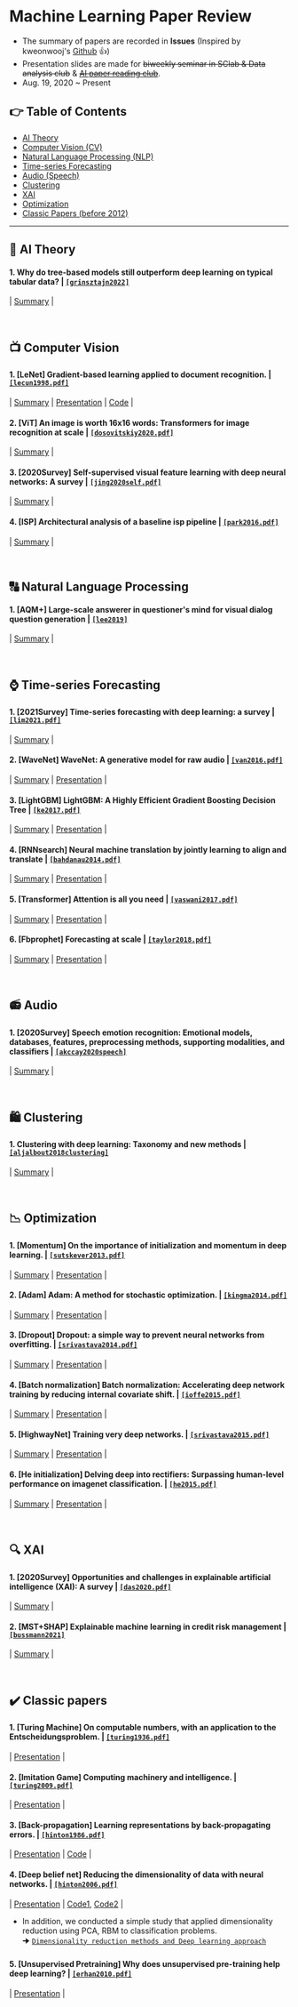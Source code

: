 # Machine Learning Paper Review
- The summary of papers are recorded in **Issues** (Inspired by kweonwooj's [Github](https://github.com/kweonwooj/papers/issues) :thumbsup:)
- Presentation slides are made for ~~biweekly seminar in SClab & Data analysis club~~ & [~~AI paper reading club~~](https://dirt-energy-845.notion.site/AI-8cf628b189774b4b9e05efaf84b20033).
- Aug. 19, 2020 ~ Present


## 👉 Table of Contents
- [AI Theory](#-ai-theory)
- [Computer Vision (CV)](#tv-computer-vision)
- [Natural Language Processing (NLP)](#-natural-language-processing)
- [Time-series Forecasting](#watch-Time-series-Forecasting)
- [Audio (Speech)](#radio-Audio)
- [Clustering](#shopping-Clustering)
- [XAI](#mag-XAI)
- [Optimization](#chart_with_downwards_trend-optimization)
- [Classic Papers (before 2012)](#heavy_check_mark-classic-papers)

-----------------------
## 📔 AI Theory
#### 1. Why do tree-based models still outperform deep learning on typical tabular data? | [`[grinsztajn2022]`](https://proceedings.neurips.cc/paper_files/paper/2022/file/0378c7692da36807bdec87ab043cdadc-Paper-Datasets_and_Benchmarks.pdf)    
| [Summary](https://github.com/standing-o/Machine_Learning_Paper_Review/issues/19) | 


<a href='#table-of-contents'></a>
<br/>

## :tv: Computer Vision
#### 1. [LeNet] Gradient-based learning applied to document recognition. | [`[lecun1998.pdf]`](https://ieeexplore.ieee.org/stamp/stamp.jsp?arnumber=726791&casa_token=ElGW6XRIra8AAAAA:UDZPHfQO58TTOxZo5Kw-gSpmwo9t7DWe4u197dJuKNUwJ-ZI1TomItrS-7PL0eqnnNXKalMY_Q)
| [Summary](https://github.com/OH-Seoyoung/Machine-learning_Paper_review/issues/7) | [Presentation](https://github.com/OH-Seoyoung/Machine-learning_Paper_review/blob/master/Computer_vision/1_Lenet/20201201_Lenet.pdf) | [Code](https://github.com/OH-Seoyoung/Machine-learning_Paper_review/blob/master/Computer_vision/1_Lenet/Simple_implementation_of_CNN.ipynb) |

#### 2. [ViT] An image is worth 16x16 words: Transformers for image recognition at scale | [`[dosovitskiy2020.pdf]`](https://arxiv.org/pdf/2010.11929.pdf)
| [Summary](https://github.com/standing-o/Machine-learning_Paper_review/issues/15) |

#### 3. [2020Survey] Self-supervised visual feature learning with deep neural networks: A survey | [`[jing2020self.pdf]`](https://arxiv.org/pdf/1902.06162.pdf)
| [Summary](https://github.com/standing-o/Machine-learning_Paper_review/issues/17) |

#### 4. [ISP] Architectural analysis of a baseline isp pipeline | [`[park2016.pdf]`](https://scholar.archive.org/work/3dr4w4hfsnhtnejgcvwgsuenya/access/wayback/https://www.springer.com/cda/content/document/cda_downloaddocument/9789401799867-c2.pdf?SGWID=0-0-45-1518310-p177376119)
| [Summary](https://github.com/standing-o/Machine_Learning_Paper_Review/issues/21) |

<a href='#table-of-contents'></a>
<br/>

## 🔠 Natural Language Processing
#### 1. [AQM+] Large-scale answerer in questioner's mind for visual dialog question generation | [`[lee2019]`](https://arxiv.org/pdf/1902.08355.pdf)    
| [Summary](https://github.com/standing-o/Machine_Learning_Paper_Review/issues/22) |


<a href='#table-of-contents'></a>
<br/>

## :watch: Time-series Forecasting
#### 1. [2021Survey] Time-series forecasting with deep learning: a survey | [`[lim2021.pdf]`](https://arxiv.org/pdf/2004.13408.pdf)
| [Summary](https://github.com/OH-Seoyoung/Machine-learning_Paper_review/issues/9) |

#### 2. [WaveNet] WaveNet: A generative model for raw audio | [`[van2016.pdf]`](https://arxiv.org/abs/1609.03499)
| [Summary](https://github.com/OH-Seoyoung/Machine-learning_Paper_review/issues/10) | [Presentation](https://github.com/OH-Seoyoung/Machine-learning_Paper_review/blob/master/Time-series_forecasting/20220303_Wavenet.pdf) |

#### 3. [LightGBM] LightGBM: A Highly Efficient Gradient Boosting Decision Tree | [`[ke2017.pdf]`](https://proceedings.neurips.cc/paper/2017/file/6449f44a102fde848669bdd9eb6b76fa-Paper.pdf)
| [Summary](https://github.com/OH-Seoyoung/Machine-learning_Paper_review/issues/11) | [Presentation](https://github.com/OH-Seoyoung/Machine-learning_Paper_review/blob/master/Time-series_forecasting/20220331_LightGBM.pdf) |

#### 4. [RNNsearch] Neural machine translation by jointly learning to align and translate | [`[bahdanau2014.pdf]`](https://arxiv.org/pdf/1409.0473.pdf)
| [Summary](https://github.com/standing-o/Machine-learning_Paper_review/issues/12) | [Presentation](https://github.com/standing-o/Machine-learning_Paper_review/blob/master/Time-series_forecasting/20220504_RNNsearch.pdf) |

#### 5. [Transformer] Attention is all you need | [`[vaswani2017.pdf]`](https://arxiv.org/abs/1706.03762)  
| [Summary](https://github.com/standing-o/Machine-learning_Paper_review/issues/13) | [Presentation](https://github.com/standing-o/Machine-learning_Paper_review/blob/master/Time-series_forecasting/20220526_Transformer.pdf) |

#### 6. [Fbprophet] Forecasting at scale | [`[taylor2018.pdf]`](https://peerj.com/preprints/3190.pdf)  
| [Summary](https://github.com/standing-o/Machine-learning_Paper_review/issues/14) | [Presentation](https://github.com/standing-o/Machine-learning_Paper_review/blob/master/Time-series_forecasting/20220706_fbprophet.pdf) |

<a href='#table-of-contents'></a>
<br/>


## :radio: Audio
#### 1. [2020Survey] Speech emotion recognition: Emotional models, databases, features, preprocessing methods, supporting modalities, and classifiers | [`[akccay2020speech]`](https://www.sciencedirect.com/science/article/pii/S0167639319302262)    
| [Summary](https://github.com/standing-o/Machine_Learning_Paper_Review/issues/20) |    

<a href='#table-of-contents'></a>
<br/>

## :shopping: Clustering
#### 1. Clustering with deep learning: Taxonomy and new methods | [`[aljalbout2018clustering]`](https://arxiv.org/pdf/1801.07648.pdf)    
| [Summary](https://github.com/standing-o/Machine-learning_Paper_review/issues/18) |


<a href='#table-of-contents'></a>
<br/>


## :chart_with_downwards_trend: Optimization
#### 1. [Momentum] On the importance of initialization and momentum in deep learning. | [`[sutskever2013.pdf]`](http://proceedings.mlr.press/v28/sutskever13.pdf)
| [Summary](https://github.com/OH-Seoyoung/Machine-learning_Paper_review/issues/1) | [Presentation](https://github.com/OH-Seoyoung/Machine-learning_Paper_review/blob/master/Optimization/1_Initialization_and_Momentum/20210813_Initialization_and_Momentum.pdf) |

#### 2. [Adam] Adam: A method for stochastic optimization. | [`[kingma2014.pdf]`](https://arxiv.org/pdf/1412.6980.pdf)
| [Summary](https://github.com/OH-Seoyoung/Machine-learning_Paper_review/issues/2) | [Presentation](https://github.com/OH-Seoyoung/Machine-learning_Paper_review/blob/master/Optimization/2_ADAM/20210826_Adaptive_moment_estimation.pdf) |

#### 3. [Dropout] Dropout: a simple way to prevent neural networks from overfitting. | [`[srivastava2014.pdf]`](https://www.jmlr.org/papers/volume15/srivastava14a/srivastava14a.pdf?utm_campaign=buffer&utm_content=buffer79b43&utm_medium=social&utm_source=twitter.com)
| [Summary](https://github.com/OH-Seoyoung/Machine-learning_Paper_review/issues/3) | [Presentation](https://github.com/OH-Seoyoung/Machine-learning_Paper_review/blob/master/Optimization/3_Dropout/20210907_Dropout.pdf) |   

#### 4. [Batch normalization] Batch normalization: Accelerating deep network training by reducing internal covariate shift. | [`[ioffe2015.pdf]`](https://arxiv.org/pdf/1502.03167.pdf)
| [Summary](https://github.com/OH-Seoyoung/Machine-learning_Paper_review/issues/4) | [Presentation](https://github.com/OH-Seoyoung/Machine-learning_Paper_review/blob/master/Optimization/4_Batch_normalization/20211005_Batch_normalization.pdf) |  

#### 5. [HighwayNet] Training very deep networks. | [`[srivastava2015.pdf]`](https://arxiv.org/pdf/1507.06228.pdf)
| [Summary](https://github.com/OH-Seoyoung/Machine-learning_Paper_review/issues/5) | [Presentation](https://github.com/OH-Seoyoung/Machine-learning_Paper_review/blob/master/Optimization/5_HighwayNet/20211019_HighwayNet_Training_very_deep_networks.pdf) |

#### 6. [He initialization] Delving deep into rectifiers: Surpassing human-level performance on imagenet classification. | [`[he2015.pdf]`](https://arxiv.org/pdf/1502.01852.pdf)
| [Summary](https://github.com/OH-Seoyoung/Machine-learning_Paper_review/issues/6) | [Presentation](https://github.com/OH-Seoyoung/Machine-learning_Paper_review/blob/master/Optimization/6_He_initialization/20211102_He_initialization.pdf) |  

<a href='#table-of-contents'></a>
<br/>

## :mag: XAI
#### 1. [2020Survey] Opportunities and challenges in explainable artificial intelligence (XAI): A survey | [`[das2020.pdf]`](https://arxiv.org/pdf/2006.11371.pdf)
| [Summary](https://github.com/OH-Seoyoung/Machine-learning_Paper_review/issues/8) |  

#### 2. [MST+SHAP] Explainable machine learning in credit risk management | [`[bussmann2021]`](http://text2fa.ir/wp-content/uploads/Text2fa.ir-Explainable-Machine-Learning-in-Credit.pdf)
| [Summary](https://github.com/standing-o/Machine-learning_Paper_review/issues/16) |

<a href='#table-of-contents'></a>
<br/>

  
## :heavy_check_mark: Classic papers
#### 1. [Turing Machine] On computable numbers, with an application to the Entscheidungsproblem. | [`[turing1936.pdf]`](https://www.wolframscience.com/prizes/tm23/images/Turing.pdf)
| [Presentation](https://github.com/OH-Seoyoung/Machine-learning_Paper_review/blob/master/Classic_papers/1_Turing_Machine/20200929_Turing_Machine.pdf) | 

#### 2. [Imitation Game] Computing machinery and intelligence. | [`[turing2009.pdf]`](http://www.cse.chalmers.se/~aikmitr/papers/Turing.pdf#page=442)
| [Presentation](https://github.com/OH-Seoyoung/Machine-learning_Paper_review/blob/master/Classic_papers/2_Imitation_Game/20201006_Imitation_game.pdf) |

#### 3. [Back-propagation] Learning representations by back-propagating errors. | [`[hinton1986.pdf]`](http://www.cs.toronto.edu/~hinton/absps/naturebp.pdf)
| [Presentation](https://github.com/OH-Seoyoung/Machine-learning_Paper_review/blob/master/Classic_papers/3_Back-Propagation/20201110_Back-Propagation.pdf) | [Code](https://github.com/OH-Seoyoung/Machine-learning_Paper_review/blob/master/Classic_papers/3_Back-Propagation/Simple_implementation_of_back-propagation.ipynb) |

#### 4. [Deep belief net] Reducing the dimensionality of data with neural networks. | [`[hinton2006.pdf]`](https://citeseerx.ist.psu.edu/viewdoc/download?doi=10.1.1.459.3788&rep=rep1&type=pdf)
| [Presentation](https://github.com/OH-Seoyoung/Machine-learning_Paper_review/blob/master/Classic_papers/4_Dimensionality_Reduction_DBN/20210121_Dimensionality_Reduction_DBN.pdf) | [Code1](https://github.com/OH-Seoyoung/Machine-learning_Paper_review/blob/master/Classic_papers/4_Dimensionality_Reduction_DBN/AE_and_PCA/Multi-layer_Autoencoder_and_PCA.ipynb), [Code2](https://github.com/OH-Seoyoung/Machine-learning_Paper_review/tree/master/Classic_papers/4_Dimensionality_Reduction_DBN/RBM_and_PCA_with_MNIST) |

- In addition, we conducted a simple study that applied dimensionality reduction using PCA, RBM to classification problems.  
🠊 [`Dimensionality reduction methods and Deep learning approach`](https://github.com/OH-Seoyoung/Machine-learning_Paper_review/blob/master/Classic_papers/4_Dimensionality_Reduction_DBN/RBM_and_PCA_with_MNIST/Poster.pdf)

#### 5. [Unsupervised Pretraining] Why does unsupervised pre-training help deep learning? | [`[erhan2010.pdf]`](http://proceedings.mlr.press/v9/erhan10a/erhan10a.pdf) 
| [Presentation](https://github.com/OH-Seoyoung/Machine-learning_Paper_review/blob/master/Classic_papers/5_Unsupervised_Pre-training/20210204_Unsupervised_Pre-training.pdf) | 

<a href='#table-of-contents'></a>
